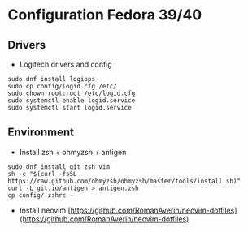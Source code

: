 # Configuration Fedora 39/40

## Drivers

- Logitech drivers and config

```
sudo dnf install logiops
sudo cp config/logid.cfg /etc/
sudo chown root:root /etc/logid.cfg
sudo systemctl enable logid.service
sudo systemctl start logid.service
```

## Environment

- Install zsh + ohmyzsh + antigen

```
sudo dnf install git zsh vim
sh -c "$(curl -fsSL https://raw.github.com/ohmyzsh/ohmyzsh/master/tools/install.sh)"
curl -L git.io/antigen > antigen.zsh
cp config/.zshrc ~
```

- Install neovim
  [https://github.com/RomanAverin/neovim-dotfiles](https://github.com/RomanAverin/neovim-dotfiles)
